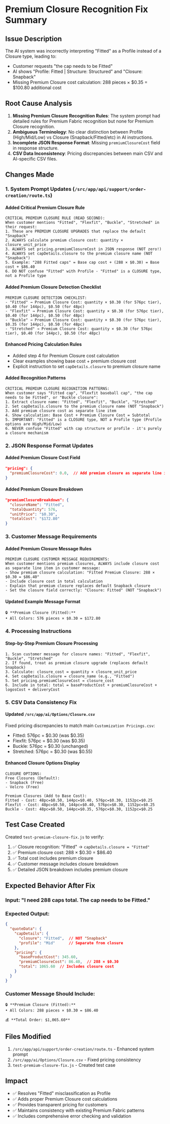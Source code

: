 # Premium Closure Recognition Fix Summary

## Issue Description
The AI system was incorrectly interpreting "Fitted" as a Profile instead of a Closure type, leading to:
- Customer requests "the cap needs to be Fitted"
- AI shows "Profile: Fitted | Structure: Structured" and "Closure: Snapback" 
- Missing Premium Closure cost calculation: 288 pieces × $0.35 = $100.80 additional cost

## Root Cause Analysis
1. **Missing Premium Closure Recognition Rules**: The system prompt had detailed rules for Premium Fabric recognition but none for Premium Closure recognition.
2. **Ambiguous Terminology**: No clear distinction between Profile (High/Mid/Low) vs Closure (Snapback/Fitted/etc) in AI instructions.
3. **Incomplete JSON Response Format**: Missing `premiumClosureCost` field in response structure.
4. **CSV Data Inconsistency**: Pricing discrepancies between main CSV and AI-specific CSV files.

## Changes Made

### 1. System Prompt Updates (`/src/app/api/support/order-creation/route.ts`)

#### Added Critical Premium Closure Rule
```
CRITICAL PREMIUM CLOSURE RULE (READ SECOND):
When customer mentions "Fitted", "Flexfit", "Buckle", "Stretched" in their request:
1. These are PREMIUM CLOSURE UPGRADES that replace the default "Snapback"
2. ALWAYS calculate premium closure cost: quantity × closure_unit_price  
3. ALWAYS set pricing.premiumClosureCost in JSON response (NOT zero!)
4. ALWAYS set capDetails.closure to the premium closure name (NOT "Snapback")
5. Example: "288 Fitted caps" = Base cap cost + (288 × $0.30) = Base cost + $86.40
6. DO NOT confuse "Fitted" with Profile - "Fitted" is a CLOSURE type, not a Profile type
```

#### Added Premium Closure Detection Checklist
```
PREMIUM CLOSURE DETECTION CHECKLIST:
- "Fitted" → Premium Closure Cost: quantity × $0.30 (for 576pc tier), $0.40 (for 144pc), $0.50 (for 48pc)
- "Flexfit" → Premium Closure Cost: quantity × $0.30 (for 576pc tier), $0.40 (for 144pc), $0.50 (for 48pc)
- "Buckle" → Premium Closure Cost: quantity × $0.30 (for 576pc tier), $0.35 (for 144pc), $0.50 (for 48pc)
- "Stretched" → Premium Closure Cost: quantity × $0.30 (for 576pc tier), $0.40 (for 144pc), $0.50 (for 48pc)
```

#### Enhanced Pricing Calculation Rules
- Added step 4 for Premium Closure cost calculation
- Clear examples showing base cost + premium closure cost
- Explicit instruction to set `capDetails.closure` to premium closure name

#### Added Recognition Patterns
```
CRITICAL PREMIUM CLOSURE RECOGNITION PATTERNS:
When customer says "Fitted cap", "Flexfit baseball cap", "the cap needs to be Fitted", or "Buckle closure":
1. Extract closure name: "Fitted", "Flexfit", "Buckle", "Stretched" 
2. Set capDetails.closure to the premium closure name (NOT "Snapback")
3. Add premium closure cost as separate line item
4. Show calculation: Base Cost + Premium Closure Cost = Subtotal
5. IMPORTANT: "Fitted" is a CLOSURE type, NOT a Profile type (Profile options are High/Mid/Low)
6. NEVER confuse "Fitted" with cap structure or profile - it's purely a closure mechanism
```

### 2. JSON Response Format Updates

#### Added Premium Closure Cost Field
```json
"pricing": {
  "premiumClosureCost": 0.0,  // Add premium closure as separate line item
}
```

#### Added Premium Closure Breakdown
```json
"premiumClosureBreakdown": {
  "closureName": "Fitted",
  "totalQuantity": 576,
  "unitPrice": "$0.30",
  "totalCost": "$172.80"
}
```

### 3. Customer Message Requirements

#### Added Premium Closure Message Rules
```
PREMIUM CLOSURE CUSTOMER MESSAGE REQUIREMENTS:
When customer mentions premium closures, ALWAYS include closure cost as separate line item in customer message:
- Show premium closure calculation: "Fitted Premium Closure: 288 × $0.30 = $86.40"
- Include closure cost in total calculation  
- Explain that premium closure replaces default Snapback closure
- Set the closure field correctly: "Closure: Fitted" (NOT "Snapback")
```

#### Updated Example Message Format
```
🔒 **Premium Closure (Fitted):**
• All Colors: 576 pieces × $0.30 = $172.80
```

### 4. Processing Instructions

#### Step-by-Step Premium Closure Processing
```
1. Scan customer message for closure names: "Fitted", "Flexfit", "Buckle", "Stretched"
2. If found, treat as premium closure upgrade (replaces default Snapback)
3. Calculate: closure_cost = quantity × closure_unit_price
4. Set capDetails.closure = closure_name (e.g., "Fitted")
5. Set pricing.premiumClosureCost = closure_cost
6. Include in total: total = baseProductCost + premiumClosureCost + logosCost + deliveryCost
```

### 5. CSV Data Consistency Fix

#### Updated `/src/app/ai/Options/Closure.csv`
Fixed pricing discrepancies to match main `Customization Pricings.csv`:
- Fitted: 576pc = $0.30 (was $0.35)
- Flexfit: 576pc = $0.30 (was $0.35)
- Buckle: 576pc = $0.30 (unchanged)
- Stretched: 576pc = $0.30 (was $0.55)

#### Enhanced Closure Options Display
```
CLOSURE OPTIONS:
Free Closures (Default):
- Snapback (Free)
- Velcro (Free)

Premium Closures (Add to Base Cost):
Fitted - Cost: 48pc=$0.50, 144pc=$0.40, 576pc=$0.30, 1152pc=$0.25
Flexfit - Cost: 48pc=$0.50, 144pc=$0.40, 576pc=$0.30, 1152pc=$0.25
Buckle - Cost: 48pc=$0.50, 144pc=$0.35, 576pc=$0.30, 1152pc=$0.25
```

## Test Case Created
Created `test-premium-closure-fix.js` to verify:
1. ✅ Closure recognition: "Fitted" → `capDetails.closure = "Fitted"`
2. ✅ Premium closure cost: 288 × $0.30 = $86.40
3. ✅ Total cost includes premium closure
4. ✅ Customer message includes closure breakdown
5. ✅ Detailed JSON breakdown includes premium closure

## Expected Behavior After Fix

### Input: "I need 288 caps total. The cap needs to be Fitted."

### Expected Output:
```json
{
  "quoteData": {
    "capDetails": {
      "closure": "Fitted",  // NOT "Snapback"
      "profile": "Mid"      // Separate from closure
    },
    "pricing": {
      "baseProductCost": 345.60,
      "premiumClosureCost": 86.40,  // 288 × $0.30
      "total": 1065.60  // Includes closure cost
    }
  }
}
```

### Customer Message Should Include:
```
🔒 **Premium Closure (Fitted):**
• All Colors: 288 pieces × $0.30 = $86.40

💰 **Total Order: $1,065.60**
```

## Files Modified
1. `/src/app/api/support/order-creation/route.ts` - Enhanced system prompt
2. `/src/app/ai/Options/Closure.csv` - Fixed pricing consistency
3. `test-premium-closure-fix.js` - Created test case

## Impact
- ✅ Resolves "Fitted" misclassification as Profile
- ✅ Adds proper Premium Closure cost calculations
- ✅ Provides transparent pricing for customers
- ✅ Maintains consistency with existing Premium Fabric patterns
- ✅ Includes comprehensive error checking and validation